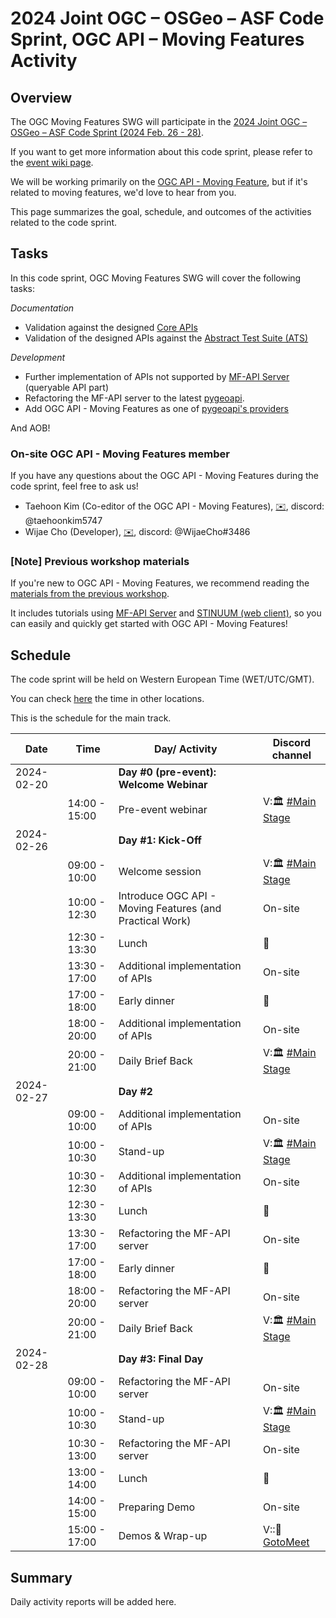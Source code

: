 # 2024 Joint OGC – OSGeo – ASF Code Sprint, OGC API  – Moving Features Activity
## Overview
The OGC Moving Features SWG will participate in the [2024 Joint OGC – OSGeo – ASF Code Sprint (2024 Feb. 26 - 28)](https://opengeospatial.github.io/dev-ogc-sprint-landing-23/).

If you want to get more information about this code sprint, please refer to the [event wiki page](https://github.com/opengeospatial/developer-events/wiki/2024-Joint-OGC-%E2%80%93-OSGeo-%E2%80%93-ASF-Code-Sprint). 

We will be working primarily on the [OGC API - Moving Feature](https://ogcapi.ogc.org/movingfeatures/), but if it's related to moving features, we'd love to hear from you.

This page summarizes the goal, schedule, and outcomes of the activities related to the code sprint. 


## Tasks
In this code sprint, OGC Moving Features SWG will cover the following tasks:

*Documentation*
- Validation against the designed [Core APIs](https://opengeospatial.github.io/ogcna-auto-review/22-003.html#toc13)
- Validation of the designed APIs against the [Abstract Test Suite (ATS)](https://opengeospatial.github.io/ogcna-auto-review/22-003.html#toc36)

*Development*
- Further implementation of APIs not supported by [MF-API Server](https://github.com/aistairc/mf-api) (queryable API part)
- Refactoring the MF-API server to the latest [pygeoapi](https://github.com/geopython/pygeoapi).
- Add OGC API - Moving Features as one of [pygeoapi's providers](https://docs.pygeoapi.io/en/stable/data-publishing/index.html#providers-overview)

And AOB!

### On-site OGC API - Moving Features member
If you have any questions about the OGC API - Moving Features during the code sprint, feel free to ask us!

* Taehoon Kim (Co-editor of the OGC API - Moving Features), [✉️](mailto:kim.taehoon@aist.go.jp), discord: @taehoonkim5747
* Wijae Cho (Developer), [✉️](mailto:cho-wijae@aist.go.jp), discord: @WijaeCho#3486

### [Note] Previous workshop materials
If you're new to OGC API - Moving Features, we recommend reading the [materials from the previous workshop](https://github.com/opengeospatial/mf-swg/tree/main/workshop/FOSS4G_Asia_2023). 

It includes tutorials using [MF-API Server](https://github.com/aistairc/mf-api) and [STINUUM (web client)](https://github.com/aistairc/mf-cesium/tree/mf-cesium_api), so you can easily and quickly get started with OGC API - Moving Features!

## Schedule
The code sprint will be held on Western European Time (WET/UTC/GMT). 

You can check [here](https://www.timeanddate.com/worldclock/meetingtime.html?day=26&month=2&year=2024&p1=224&p2=179&p3=16&p4=44&p5=240&p6=136&iv=0) the time in other locations.  

This is the schedule for the main track.

| Date       | Time          | Day/ Activity                           | Discord channel                                             |
|------------|---------------|-----------------------------------------|-------------------------------------------------------------|
| 2024-02-20 |               | **Day #0 (pre-event): Welcome Webinar** |                                                             |
|            | 14:00 - 15:00 | Pre-event webinar                       | V:🏛 [#Main Stage](https://discord.gg/3pezeR98Ks)           |
| 2024-02-26 |               | **Day #1: Kick-Off**                    |                                                             |
|            | 09:00 - 10:00 | Welcome session                         | V:🏛 [#Main Stage](https://discord.gg/3pezeR98Ks)           |
|            | 10:00 - 12:30 | Introduce OGC API - Moving Features (and Practical Work)    | On-site                                 |
|            | 12:30 - 13:30 | Lunch                                   | 🍜                                                          |
|            | 13:30 - 17:00 | Additional implementation of APIs       | On-site                                                     |
|            | 17:00 - 18:00 | Early dinner                            | 🍜                                                          |
|            | 18:00 - 20:00 | Additional implementation of APIs       | On-site                                                     |
|            | 20:00 - 21:00 | Daily Brief Back                        | V:🏛 [#Main Stage](https://discord.gg/3pezeR98Ks)           |
| 2024-02-27 |               | **Day #2**                              |                                                             |
|            | 09:00 - 10:00 | Additional implementation of APIs       | On-site                                                     |
|            | 10:00 - 10:30 | Stand-up                                | V:🏛 [#Main Stage](https://discord.gg/3pezeR98Ks)           |
|            | 10:30 - 12:30 | Additional implementation of APIs       | On-site                                                     |
|            | 12:30 - 13:30 | Lunch                                   | 🍜                                                          |
|            | 13:30 - 17:00 | Refactoring the MF-API server           | On-site                                                     |
|            | 17:00 - 18:00 | Early dinner                            | 🍜                                                          |
|            | 18:00 - 20:00 | Refactoring the MF-API server           | On-site                                                     |
|            | 20:00 - 21:00 | Daily Brief Back                        | V:🏛 [#Main Stage](https://discord.gg/3pezeR98Ks)           |
| 2024-02-28 |               | **Day #3: Final Day**                   |                                                             |
|            | 09:00 - 10:00 | Refactoring the MF-API server           | On-site                                                     |
|            | 10:00 - 10:30 | Stand-up                                | V:🏛 [#Main Stage](https://discord.gg/3pezeR98Ks)           |
|            | 10:30 - 13:00 | Refactoring the MF-API server           | On-site                                                     |
|            | 13:00 - 14:00 | Lunch                                   | 🍜                                                          |
|            | 14:00 - 15:00 | Preparing Demo                          | On-site                                                     |
|            | 15:00 - 17:00 | Demos & Wrap-up                         | V::📣 [GotoMeet](http://www.gotomeeting.com/join/570724997) |

## Summary
Daily activity reports will be added here.

